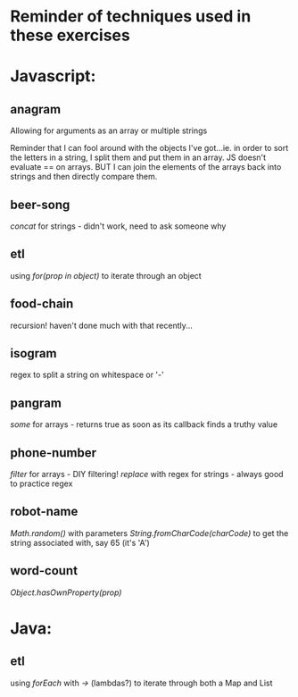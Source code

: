 # Reminder of techniques used in these exercises
# Javascript:

## anagram
Allowing for arguments as an array or multiple strings

Reminder that I can fool around with the objects I've got...ie. in order to sort the letters in a string, I split them and put them in an array. JS doesn't evaluate == on arrays. BUT I can join the elements of the arrays back into strings and then directly compare them. 

## beer-song
*concat* for strings - didn't work, need to ask someone why

## etl
using *for(prop in object)* to iterate through an object

## food-chain
recursion! haven't done much with that recently...

## isogram
regex to split a string on whitespace or '-'

## pangram 
*some* for arrays - returns true as soon as its callback finds a truthy value

## phone-number
*filter* for arrays - DIY filtering!
*replace* with regex for strings - always good to practice regex

## robot-name
*Math.random()* with parameters
*String.fromCharCode(charCode)* to get the string associated with, say 65 (it's 'A')

## word-count 
*Object.hasOwnProperty(prop)*

# Java:

## etl
using *forEach* with *->* (lambdas?) to iterate through both a Map and List
